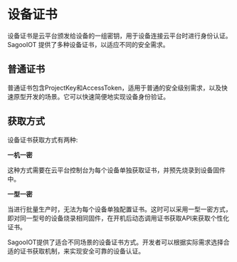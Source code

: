 # 设备证书

设备证书是云平台颁发给设备的一组密钥，用于设备连接云平台时进行身份认证。SagooIOT 提供了多种设备证书，以适应不同的安全需求。

## **普通证书**

普通证书包含ProjectKey和AccessToken，适用于普通的安全级别需求，以及快速原型开发的场景。它可以快速简便地实现设备身份验证。

## **获取方式**

设备证书获取方式有两种:

**一机一密**

这种方式需要在云平台控制台为每个设备单独获取证书，并预先烧录到设备固件中。

**一型一密**

当进行批量生产时，无法为每个设备单独配置证书。这时可以采用一型一密方式，即对同一型号的设备烧录相同固件，在开机后动态调用证书获取API来获取个性化证书。

SagooIOT提供了适合不同场景的设备证书方式。开发者可以根据实际需求选择合适的证书获取机制，来实现安全可靠的设备认证。
